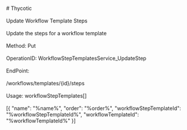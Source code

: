 <br>#     Thycotic</br>
<br>Update Workflow Template Steps</br>
<br>Update the steps for a workflow template</br>
<br>Method: Put</br>
<br>OperationID: WorkflowStepTemplatesService_UpdateStep</br>
<br>EndPoint:</br>
<br>/workflows/templates/{id}/steps</br>
<br>Usage: workflowStepTemplates[]</br>
<br>[{
  "name": "%name%",
  "order": "%order%",
  "workflowStepTemplateId": "%workflowStepTemplateId%",
  "workflowTemplateId": "%workflowTemplateId%"
}]</br>
